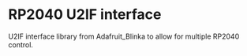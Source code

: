 # RP2040 U2IF interface

U2IF interface library from Adafruit_Blinka to allow for multiple RP2040 control.

